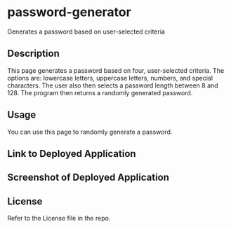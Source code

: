 # password-generator
Generates a password based on user-selected criteria

## Description

This page generates a password based on four, user-selected criteria. The options are: lowercase letters, uppercase letters, numbers, and special characters. The user also then selects a password length between 8 and 128. The program then returns a randomly generated password.

## Usage

You can use this page to randomly generate a password.

## Link to Deployed Application



## Screenshot of Deployed Application


## License

Refer to the License file in the repo.
